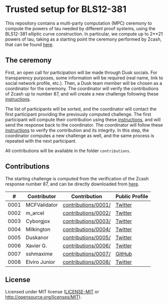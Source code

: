 # Trusted setup for BLS12-381

This repository contains a multi-party computation (MPC) ceremony to compute the powers of tau needed by different proof systems, using the BLS12-381 elliptic curve construction. In particular, we compute up to 2**21 powers of tau, taking as a starting point the ceremony performed by Zcash, that can be found [here](https://github.com/ZcashFoundation/powersoftau-attestations/tree/master).

## The ceremony

First, an open call for participation will be made through Dusk socials. For transparency purposes, some information will be required (real name, link to social network profile, etc.). Then, a Dusk team member will be chosen as a coordinator for the ceremony. The coordinator will verify the contributions of Zcash up to number 87, and will create a new challenge following these [instructions](instructions/VERIFY.md).

The list of participants will be sorted, and the coordinator will contact the first participant providing the previously computed challenge. The first participant will compute their contribution using these [instructions](instructions/CONTRIBUTE.md), and will send the response back to the coordinator. The coordinator will follow these [instructions](instructions/COORDINATOR.md) to verify the contribution and its integrity. In this step, the coordinator computes a new challenge as well, and the same process is repeated with the next participant.

All contributions will be available in the folder `contributions`.


## Contributions

The starting challenge is computed from the verification of the Zcash response number 87, and can be directly downloaded from [here](https://drive.google.com/file/d/1-rrLqAjshpEJaGybl_traBnpAQazWjTs/view?usp=sharing).

| #    | Contributor    | Contribution                                | Public Profile                                           |
| ---- | ----           | ----                                        | ----                                                     |
| 0001 | MCFValidator   | [contributions/0001/](contributions/0001/)  | [Twitter](https://twitter.com/MCFvalidator)              |
| 0002 | m_arcel        | [contributions/0002/](contributions/0002/)  | [Twitter](https://twitter.com/duskdart)                  | 
| 0003 | Cyborgjox      | [contributions/0003/](contributions/0003/)  | [Twitter](https://twitter.com/cyborgjox)                 | 
| 0004 | Milkington     | [contributions/0004/](contributions/0004/)  | [Twitter](https://twitter.com/Paphahghkhan)              | 
| 0005 | Duskanor       | [contributions/0005/](contributions/0005/)  | [Twitter](https://twitter.com/Guv_Duskanor)              | 
| 0006 | Xavier G.      | [contributions/0006/](contributions/0006/)  | [Twitter](https://twitter.com/UserNotAvailableRightNow)  | 
| 0007 | sshmaxime      | [contributions/0007/](contributions/0007/)  | [GitHub](https://github.com/sshmaxime)                   | 
| 0008 | Elviro Junior  | [contributions/0008/](contributions/0008/)  | [Twitter](https://twitter.com/e_viruz)                 | 

## License

Licensed under MIT license ([LICENSE-MIT](LICENSE) or http://opensource.org/licenses/MIT).
